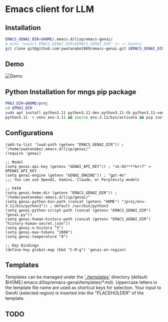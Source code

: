 # Emacs client for LLM

## Installation
```bash
EMACS_GENAI_DIR=$HOME/.emacs.d/lisp/emacs-genai/
# echo "export EMACS_GENAI_DIR=$EMACS_GENAI_DIR" >> ~/.bashrc
git clone git@github.com:ywatanabe1989/emacs-genai.git $EMACS_GENAI_DIR
```

## Demo
![Demo](docs/demo-1920.gif)

## Python Installation for mngs pip package
```bash
PROJ_DIR=$HOME/proj
cd $PROJ_DIR
sudo apt install python3.11 python3.11-dev python3.11-tk python3.11-venv
python3.11 -m venv env-3.11 && source env-3.11/bin/activate && pip install -U pip && pip install "mngs>=1.5.5"
```

## Configurations
```elisp
(add-to-list 'load-path (getenv "EMACS_GENAI_DIR")) ; "/home/ywatanabe/.emacs.d/lisp/genai/"
(require 'genai)

;; Model
(setq genai-api-key (getenv "GENAI_API_KEY")) ; "sk-OS****brr7" = OPENAI_API_KEY
(setq genai-engine (getenv "GENAI_ENGINE")) ; "gpt-4o"
;;; You can use OpenAI, Gemini, Claude, or Perplexity models

;; PATH
(setq genai-home-dir (getenv "EMACS_GENAI_DIR")) ; "/home/ywatanabe/.emacs.d/lisp/genai/"
(setq genai-python-bin-path (concat (getenv "HOME") "/proj/env-3.11/bin/python3")) ; default /usr/bin/python3
(setq genai-python-script-path (concat (getenv "EMACS_GENAI_DIR") "genai.py"))
(setq genai-human-history-path (concat (getenv "EMACS_GENAI_DIR") "history-human-secret.json"))
(setq genai-n-history "5")
(setq genai-max-tokens "2000")
(setq genai-temperature "0")

;; Key Bindings
(define-key global-map (kbd "C-M-g") 'genai-on-region)
```

## Templates
Templates can be managed under the ['./templates'](./templates) directory (default: $HOME/.emacs.d/lisp/emacs-genai/templates/*.md). Uppercase letters in the template file name are used as shortcut keys for selection. Your input to GenAI (selected region) is inserted into the "PLACEHOLDER" of the template.

## TODO

